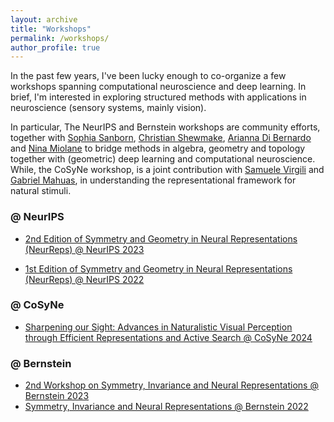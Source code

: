 ```yaml
---
layout: archive
title: "Workshops"
permalink: /workshops/
author_profile: true
---
```


In the past few years, I've been lucky enough to co-organize a few workshops spanning computational neuroscience and deep learning. In brief, I'm interested in exploring structured methods with applications in neuroscience (sensory systems, mainly vision). 

In particular, The NeurIPS and Bernstein workshops are community efforts, together with [Sophia Sanborn](https://www.sophiasanborn.com/), [Christian Shewmake](https://www.christianshewmake.com/), [Arianna Di Bernardo](https://sites.google.com/view/arianna-di-bernardo/home-page) and [Nina Miolane](https://www.ninamiolane.com/) to bridge methods in algebra, geometry and topology together with (geometric) deep learning and computational neuroscience. While, the CoSyNe workshop, is a joint contribution with [Samuele Virgili](https://twitter.com/sam_virgili_) and [Gabriel Mahuas](https://twitter.com/gabrielmahuas), in understanding the representational framework for natural stimuli. 


### @ NeurIPS

* [2nd Edition of Symmetry and Geometry  in
Neural Representations (NeurReps) @ NeurIPS 2023](https://sazio.github.io/workshops/neurreps/)

* [1st Edition of Symmetry and Geometry  in
Neural Representations (NeurReps) @ NeurIPS 2022](https://sazio.github.io/workshops/neurreps2022/)


### @ CoSyNe

* [Sharpening our Sight: Advances in Naturalistic Visual Perception through Efficient Representations and Active Search @ CoSyNe 2024](https://sazio.github.io/workshops/cosyne2024/)


### @ Bernstein 

* [2nd Workshop on Symmetry, Invariance and Neural Representations @ Bernstein 2023](https://sazio.github.io/workshops/sinr/)
* [Symmetry, Invariance and Neural Representations @ Bernstein 2022](https://sazio.github.io/workshops/sinr2022/)